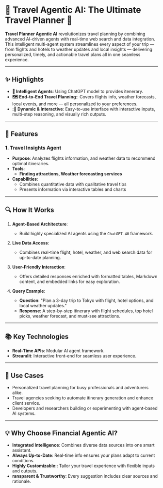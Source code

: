 # **🌟 Travel Agentic AI: The Ultimate Travel Planner 🌟**  

**Travel Planner Agentic AI** revolutionizes travel planning by combining advanced AI-driven agents with real-time web search and data integration. This intelligent multi-agent system streamlines every aspect of your trip — from flights and hotels to weather updates and local insights — delivering personalized, timely, and actionable travel plans all in one seamless experience.

---

## **✨ Highlights**  

- **🤖 Intelligent Agents**: Using ChatGPT model to provides itenerary.  
- **🗺️ End-to-End Travel Planning**:: Covers flights info, weather forecasts, local events, and more — all personalized to your preferences.
- **:📅 Dynamic & Interactive**: Easy-to-use interface with interactive inputs, multi-step reasoning, and visually rich outputs.  

---

## **🔧 Features**  

### **1. Travel Insights Agent**  
- **Purpose**: Analyzes flights information, and weather data to recommend optimal itineraries.  
- **Tools**:  
  - **Finding attractions, Weather forecasting services**
- **Capabilities**:  
  - Combines quantitative data with qualitative travel tips
  - Presents information via interactive tables and charts 
 

---

## **🔍 How It Works**  

1. **Agent-Based Architecture**:  
   - Build highly specialized AI agents using the `ChatGPT-40` framework.  

2. **Live Data Access**:  
   - Combines real-time flight, hotel, weather, and web search data for up-to-date planning.  

3. **User-Friendly Interaction**:  
   - Offers detailed responses enriched with formatted tables, Markdown content, and embedded links for easy exploration.  

4. **Query Example**:  
   - **Question**: "Plan a 3-day trip to Tokyo with flight, hotel options, and local weather updates." 
   - **Response**: A step-by-step itinerary with flight schedules, top hotel picks, weather forecast, and must-see attractions.  


---

## **📚 Key Technologies**  
- **Real-Time APIs**: Modular AI agent framework.  
- **Streamlit**: Interactive front-end for seamless user experience.  


---

## **🎯 Use Cases**  
- Personalized travel planning for busy professionals and adventurers alike.
- Travel agencies seeking to automate itinerary generation and enhance client service.
- Developers and researchers building or experimenting with agent-based AI systems.

---

## **💡 Why Choose Financial Agentic AI?**  
- **Integrated Intelligence**: Combines diverse data sources into one smart assistant.  
- **Always Up-to-Date**: Real-time info ensures your plans adapt to current conditions.  
- **Highly Customizable:**: Tailor your travel experience with flexible inputs and outputs.
- **ransparent & Trustworthy**: Every suggestion includes clear sources and rationale.

